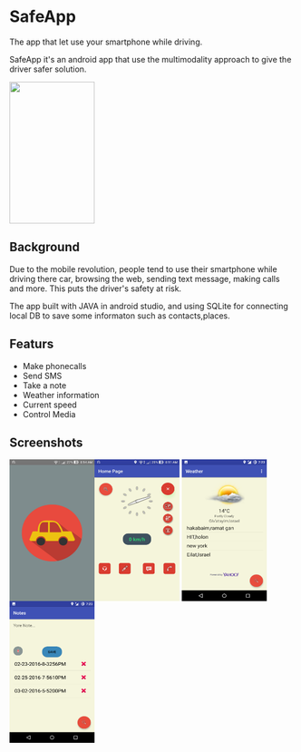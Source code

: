 # SafeApp

The app that let use your smartphone while driving.

SafeApp it's an android app that use the multimodality approach to give the driver safer solution.

<img src="images/multimodalityTriangle.png" align="center" height="250" width="150" >


## Background
Due to the mobile revolution, people tend to use their smartphone while driving there car,
browsing the web, sending text message, making calls and more.
This puts the driver's safety at risk.

The app built with JAVA in android studio, and using SQLite for connecting local DB to save some informaton such as contacts,places. 

## Featurs
- Make phonecalls
- Send SMS
- Take a note
- Weather information
- Current speed
- Control Media



## Screenshots

 <img src="images/screenshot1.jpg" align="left" height="250" width="150" >

 <img src="images/screenshot2.jpg" align="center" height="250" width="150" >
 
 <img src="images/weather.png" align="center" height="250" width="150" >
 
 <img src="images/note.png" align="center" height="250" width="150" >